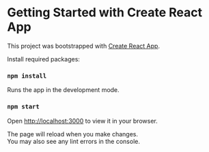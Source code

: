 # Getting Started with Create React App

This project was bootstrapped with [Create React App](https://github.com/facebook/create-react-app).




Install required packages:
### `npm install`


Runs the app in the development mode.
### `npm start`

Open [http://localhost:3000](http://localhost:3000) to view it in your browser.

The page will reload when you make changes.\
You may also see any lint errors in the console.

